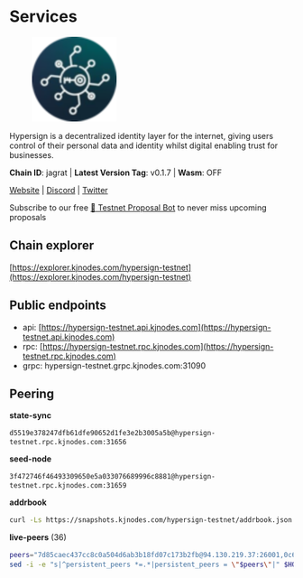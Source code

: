 # Services

<figure><img src="https://raw.githubusercontent.com/kj89/cosmos-images/main/logos/hypersign.png" width="150" alt=""><figcaption></figcaption></figure>

Hypersign is a decentralized identity layer for the internet, giving  users control of their personal data and identity whilst digital  enabling trust for businesses.

**Chain ID**: jagrat | **Latest Version Tag**: v0.1.7 | **Wasm**: OFF

[Website](https://hypersign.id) | [Discord](https://discord.gg/DmuUjMrHVw) | [Twitter](https://twitter.com/hypersignchain)



Subscribe to our free [🤖 Testnet Proposal Bot](https://t.me/kjnodes_testnet_proposal_bot) to never miss upcoming proposals


## Chain explorer
[https://explorer.kjnodes.com/hypersign-testnet](https://explorer.kjnodes.com/hypersign-testnet)

## Public endpoints

* api: [https://hypersign-testnet.api.kjnodes.com](https://hypersign-testnet.api.kjnodes.com)
* rpc: [https://hypersign-testnet.rpc.kjnodes.com](https://hypersign-testnet.rpc.kjnodes.com)
* grpc: hypersign-testnet.grpc.kjnodes.com:31090

## Peering

**state-sync**

```text
d5519e378247dfb61dfe90652d1fe3e2b3005a5b@hypersign-testnet.rpc.kjnodes.com:31656
```

**seed-node**

```text
3f472746f46493309650e5a033076689996c8881@hypersign-testnet.rpc.kjnodes.com:31659
```

**addrbook**
```bash
curl -Ls https://snapshots.kjnodes.com/hypersign-testnet/addrbook.json > $HOME/.hid-node/config/addrbook.json
```

**live-peers** (36)
```bash
peers="7d85caec437cc8c0a504d6ab3b18fd07c173b2fb@94.130.219.37:26001,0c6758a3f4554bbc67da73993bbb697764c5c534@38.242.142.227:26656,c1b6d86f46eab9d0aa2e4399cddb9cf05d13621a@65.108.206.118:60556,bd2ae9f1c42183104719f7c44be078bb7d282a61@65.109.92.241:11056,7ac746f53266043a92a05db06d1306b4e5f7e7c8@65.109.112.20:11014,d5519e378247dfb61dfe90652d1fe3e2b3005a5b@65.109.68.190:31656,934324c3b4318d8438954d19a82673a3d218951b@142.132.209.236:10956,9876d1b1e5b5968c1c729559325dd909f93c1d34@65.108.238.61:56656,fbc7ce82f02e24257395dc0310ad2921ea61e199@65.109.92.148:61156,eaf27acc810a3d6728dde972ebad26810cce0ae6@65.108.229.233:26656,1e3f0aeb6f2a2017b122af2461a75c9695790954@65.108.233.109:10956,1de2abae74a4c5fd7d96d9869ef02187f81498f0@134.209.238.66:26656,610843eda2f0388cb8e75917e8c1f63350bd3bd1@154.26.131.130:16656,4e08d5b0cb43c8d5ffc42987a5166bab2a04a93b@65.109.92.240:21066,62c3f3e5214495593ad204f3c6cd879f3f4ed6a9@5.9.79.121:26656,f48ec6211c3fee31c961b33a2366704b4f2e3e4f@23.121.249.57:26656,2641ddcf28d8adf448edb573de1efba0b6971d9e@178.154.222.128:26656,1380864bb38481fef4b2358026a5ed53fc027679@95.214.52.206:26656,d92268c246e02a54103f7098b901b876c88f006e@5.161.130.108:26656,ec5127072c252f7246fb66f7e7762423a23ff6bd@154.12.228.93:31656,0188d0143ea4311923a809bb07ee9ebf13c0c63b@94.130.16.254:60656,1acc83715399737cff74767e00807d1d402eb1e2@144.91.65.175:26656,620478e35ba6740f0afb2a0dd6ca9b34765bc60e@65.109.30.12:60856,54f5df8d6516ead7099191776d9ee2048e0ec947@95.214.53.46:26656,cf94099349980f9593a3f0362c85fe7c6eda8b14@8.219.48.59:26656,23eff008c88dcc60ef9a71f2fb469c472679c35e@136.243.88.91:5040,efcb16ec33d8e6233d1068fff679c6fd64bf5802@65.108.225.158:10956,de1f980cc59bdb2457202768d4b4d964d783789e@167.235.21.165:36656,d72875380d7b0b68f071623996bd5a86b7491287@116.202.227.117:31656,2c0379f78b655e8a386cb477e3cf3cae700c4a7f@213.239.207.175:34656,5e4fc955b23ab00f6a07cb6d56e89aafac0c85ff@167.86.85.122:26656,55b3cf307182091e60b774712733231a8cc7f448@89.163.132.156:31656,a3f3d6dba11bfe080693938666064b2324fbaccf@88.99.164.158:11056,15d2f1bc2bfaa143388465ea115c59e5ce6e77dc@65.109.39.223:26656,63db727618b237d4a27656aa456be2812154bf29@65.109.170.47:26656,70f00c612c1d681a04244749a56f3a35e9be1420@65.108.194.40:28765"
sed -i -e "s|^persistent_peers *=.*|persistent_peers = \"$peers\"|" $HOME/.hid-node/config/config.toml
```

